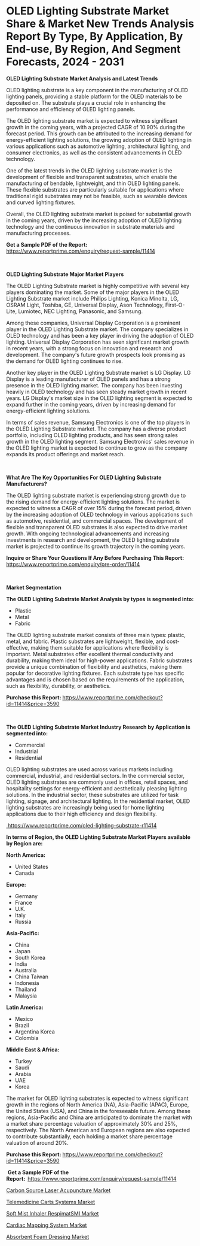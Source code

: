 <p><h1>OLED Lighting Substrate Market Share & Market New Trends Analysis Report By Type, By Application, By End-use, By Region, And Segment Forecasts, 2024 - 2031</h1></p><p><strong>OLED Lighting Substrate Market Analysis and Latest Trends</strong></p>
<p><p>OLED lighting substrate is a key component in the manufacturing of OLED lighting panels, providing a stable platform for the OLED materials to be deposited on. The substrate plays a crucial role in enhancing the performance and efficiency of OLED lighting panels.</p><p>The OLED lighting substrate market is expected to witness significant growth in the coming years, with a projected CAGR of 10.90% during the forecast period. This growth can be attributed to the increasing demand for energy-efficient lighting solutions, the growing adoption of OLED lighting in various applications such as automotive lighting, architectural lighting, and consumer electronics, as well as the consistent advancements in OLED technology.</p><p>One of the latest trends in the OLED lighting substrate market is the development of flexible and transparent substrates, which enable the manufacturing of bendable, lightweight, and thin OLED lighting panels. These flexible substrates are particularly suitable for applications where traditional rigid substrates may not be feasible, such as wearable devices and curved lighting fixtures.</p><p>Overall, the OLED lighting substrate market is poised for substantial growth in the coming years, driven by the increasing adoption of OLED lighting technology and the continuous innovation in substrate materials and manufacturing processes.</p></p>
<p><strong>Get a Sample PDF of the Report:&nbsp;</strong> <a href="https://www.reportprime.com/enquiry/request-sample/11414">https://www.reportprime.com/enquiry/request-sample/11414</a></p>
<p>&nbsp;</p>
<p><strong>OLED Lighting Substrate Major Market Players</strong></p>
<p><p>The OLED Lighting Substrate market is highly competitive with several key players dominating the market. Some of the major players in the OLED Lighting Substrate market include Philips Lighting, Konica Minolta, LG, OSRAM Light, Toshiba, GE, Universal Display, Ason Technology, First-O-Lite, Lumiotec, NEC Lighting, Panasonic, and Samsung.</p><p>Among these companies, Universal Display Corporation is a prominent player in the OLED Lighting Substrate market. The company specializes in OLED technology and has been a key player in driving the adoption of OLED lighting. Universal Display Corporation has seen significant market growth in recent years, with a strong focus on innovation and research and development. The company's future growth prospects look promising as the demand for OLED lighting continues to rise.</p><p>Another key player in the OLED Lighting Substrate market is LG Display. LG Display is a leading manufacturer of OLED panels and has a strong presence in the OLED lighting market. The company has been investing heavily in OLED technology and has seen steady market growth in recent years. LG Display's market size in the OLED lighting segment is expected to expand further in the coming years, driven by increasing demand for energy-efficient lighting solutions.</p><p>In terms of sales revenue, Samsung Electronics is one of the top players in the OLED Lighting Substrate market. The company has a diverse product portfolio, including OLED lighting products, and has seen strong sales growth in the OLED lighting segment. Samsung Electronics' sales revenue in the OLED lighting market is expected to continue to grow as the company expands its product offerings and market reach.</p></p>
<p>&nbsp;</p>
<p><strong>What Are The Key Opportunities For OLED Lighting Substrate Manufacturers?</strong></p>
<p><p>The OLED lighting substrate market is experiencing strong growth due to the rising demand for energy-efficient lighting solutions. The market is expected to witness a CAGR of over 15% during the forecast period, driven by the increasing adoption of OLED technology in various applications such as automotive, residential, and commercial spaces. The development of flexible and transparent OLED substrates is also expected to drive market growth. With ongoing technological advancements and increasing investments in research and development, the OLED lighting substrate market is projected to continue its growth trajectory in the coming years.</p></p>
<p><strong>Inquire or Share Your Questions If Any Before Purchasing This Report:</strong> <a href="https://www.reportprime.com/enquiry/pre-order/11414">https://www.reportprime.com/enquiry/pre-order/11414</a></p>
<p>&nbsp;</p>
<p><strong>Market Segmentation</strong></p>
<p><strong>The OLED Lighting Substrate Market Analysis by types is segmented into:</strong></p>
<p><ul><li>Plastic</li><li>Metal</li><li>Fabric</li></ul></p>
<p><p>The OLED lighting substrate market consists of three main types: plastic, metal, and fabric. Plastic substrates are lightweight, flexible, and cost-effective, making them suitable for applications where flexibility is important. Metal substrates offer excellent thermal conductivity and durability, making them ideal for high-power applications. Fabric substrates provide a unique combination of flexibility and aesthetics, making them popular for decorative lighting fixtures. Each substrate type has specific advantages and is chosen based on the requirements of the application, such as flexibility, durability, or aesthetics.</p></p>
<p><strong>Purchase this Report:&nbsp;</strong><a href="https://www.reportprime.com/checkout?id=11414&price=3590">https://www.reportprime.com/checkout?id=11414&price=3590</a></p>
<p>&nbsp;</p>
<p><strong>The OLED Lighting Substrate Market Industry Research by Application is segmented into:</strong></p>
<p><ul><li>Commercial</li><li>Industrial</li><li>Residential</li></ul></p>
<p><p>OLED lighting substrates are used across various markets including commercial, industrial, and residential sectors. In the commercial sector, OLED lighting substrates are commonly used in offices, retail spaces, and hospitality settings for energy-efficient and aesthetically pleasing lighting solutions. In the industrial sector, these substrates are utilized for task lighting, signage, and architectural lighting. In the residential market, OLED lighting substrates are increasingly being used for home lighting applications due to their high efficiency and design flexibility.</p></p>
<p><a href="https://www.reportprime.com/oled-lighting-substrate-r11414">&nbsp;https://www.reportprime.com/oled-lighting-substrate-r11414</a></p>
<p><strong>In terms of Region, the OLED Lighting Substrate Market Players available by Region are:</strong></p>
<p>
    <p> <strong> North America: </strong>
        <ul>
            <li>United States</li>
            <li>Canada</li>
        </ul>
        </p> 
    <p> <strong> Europe: </strong>
        <ul>
            <li>Germany</li>
            <li>France</li>
            <li>U.K.</li>
            <li>Italy</li>
            <li>Russia</li>
        </ul>
        </p> 
    <p> <strong> Asia-Pacific: </strong>
        <ul>
            <li>China</li>
            <li>Japan</li>
            <li>South Korea</li>
            <li>India</li>
            <li>Australia</li>
            <li>China Taiwan</li>
            <li>Indonesia</li>
            <li>Thailand</li>
            <li>Malaysia</li>
        </ul>
        </p> 
    <p> <strong> Latin America: </strong>
        <ul>
            <li>Mexico</li>
            <li>Brazil</li>
            <li>Argentina Korea</li>
            <li>Colombia</li>
        </ul>
        </p> 
    <p> <strong> Middle East & Africa: </strong>
        <ul>
            <li>Turkey</li>
            <li>Saudi</li>
            <li>Arabia</li>
            <li>UAE</li>
            <li>Korea</li>
        </ul>
    </p>
    </p>
<p><p>The market for OLED lighting substrates is expected to witness significant growth in the regions of North America (NA), Asia-Pacific (APAC), Europe, the United States (USA), and China in the foreseeable future. Among these regions, Asia-Pacific and China are anticipated to dominate the market with a market share percentage valuation of approximately 30% and 25%, respectively. The North American and European regions are also expected to contribute substantially, each holding a market share percentage valuation of around 20%.</p></p>
<p><strong>Purchase this Report: </strong><a href="https://www.reportprime.com/checkout?id=11414&price=3590">https://www.reportprime.com/checkout?id=11414&price=3590</a></p>
<p>&nbsp;<strong>Get a Sample PDF of the Report:&nbsp;&nbsp;</strong><a href="https://www.reportprime.com/enquiry/request-sample/11414">https://www.reportprime.com/enquiry/request-sample/11414</a></p>
<p><strong></strong></p>
<p><p><a href="https://medium.com/@denisolden565/global-carbon-source-laser-acupuncture-market-focus-on-product-type-for-medicine-for-health-7e2cf8b83e87">Carbon Source Laser Acupuncture Market</a></p><p><a href="https://medium.com/@sallyselcenk46/telemedicine-carts-systems-market-share-and-new-trends-analysis-by-its-type-application-end-use-7706305c70af">Telemedicine Carts Systems Market</a></p><p><a href="https://medium.com/@kelleebernier1851/soft-mist-inhaler-respimatsmi-market-size-share-trends-analysis-report-by-product-asthma-copd-7ce878ba7eb7">Soft Mist Inhaler RespimatSMI Market</a></p><p><a href="https://medium.com/@lianapter60/cardiac-mapping-system-industry-insights-report-analyzing-cardiac-mapping-system-market-trends-1adeb1692a52">Cardiac Mapping System Market</a></p><p><a href="https://medium.com/@randaarks98078567/absorbent-foam-dressing-industry-forecast-market-shifts-and-strategic-imperatives-2024-2031-9ed22f764f85">Absorbent Foam Dressing Market</a></p></p>